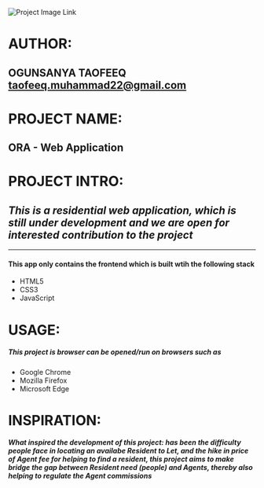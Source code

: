 
![Project Image Link]()


# AUTHOR:
## OGUNSANYA TAOFEEQ <taofeeq.muhammad22@gmail.com> 

# PROJECT NAME:
## **ORA - Web Application** 

# PROJECT INTRO:
## _This is a residential web application, which is still under development and we are open for interested contribution to the project_

---

#### This app only contains the frontend which is built wtih the following stack
* HTML5
* CSS3
* JavaScript

# USAGE:
##### This project is browser can be opened/run on browsers such as 
* Google Chrome
* Mozilla Firefox
* Microsoft Edge

# INSPIRATION:
##### What inspired the development of this project: has been the difficulty people face in locating an availabe Resident to Let, and the hike in price of Agent fee for helping to find a resident, this project aims to make bridge the gap between Resident need (people) and Agents, thereby also helping to regulate the Agent commissions


